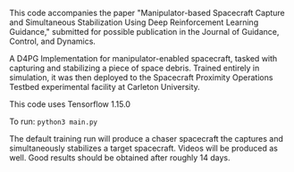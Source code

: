 This code accompanies the paper "Manipulator-based Spacecraft Capture and Simultaneous Stabilization Using Deep Reinforcement Learning Guidance," submitted for possible publication in the Journal of Guidance, Control, and Dynamics.

A D4PG Implementation for manipulator-enabled spacecraft, tasked with capturing and stabilizing a piece of space debris. Trained entirely in simulation, it was then deployed to the Spacecraft Proximity Operations Testbed experimental facility at Carleton University.

This code uses Tensorflow 1.15.0

To run: `python3 main.py`

The default training run will produce a chaser spacecraft the captures and simultaneously stabilizes a target spacecraft. Videos will be produced as well. Good results should be obtained after roughly 14 days.
